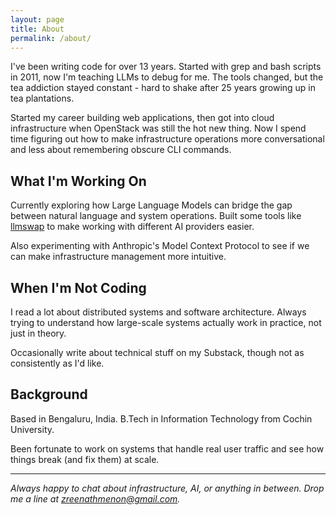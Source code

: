 ```yaml
---
layout: page
title: About
permalink: /about/
---
```


I've been writing code for over 13 years. Started with grep and bash scripts in 2011, now I'm teaching LLMs to debug for me. The tools changed, but the tea addiction stayed constant - hard to shake after 25 years growing up in tea plantations.

Started my career building web applications, then got into cloud infrastructure when OpenStack was still the hot new thing. Now I spend time figuring out how to make infrastructure operations more conversational and less about remembering obscure CLI commands.

## What I'm Working On

Currently exploring how Large Language Models can bridge the gap between natural language and system operations. Built some tools like [llmswap](https://pypi.org/project/llmswap/) to make working with different AI providers easier.

Also experimenting with Anthropic's Model Context Protocol to see if we can make infrastructure management more intuitive.

## When I'm Not Coding

I read a lot about distributed systems and software architecture. Always trying to understand how large-scale systems actually work in practice, not just in theory.

Occasionally write about technical stuff on my Substack, though not as consistently as I'd like.

## Background

Based in Bengaluru, India. B.Tech in Information Technology from Cochin University.

Been fortunate to work on systems that handle real user traffic and see how things break (and fix them) at scale.

---

*Always happy to chat about infrastructure, AI, or anything in between. Drop me a line at [zreenathmenon@gmail.com](mailto:zreenathmenon@gmail.com).*